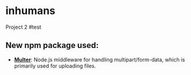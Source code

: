 # inhumans

Project 2
#test

## New npm package used:

- [**Multer**](https://www.npmjs.com/package/multer): Node.js middleware for handling multipart/form-data, which is primarily used for uploading files.
